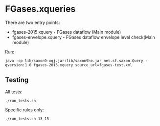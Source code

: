 FGases.xqueries
===============

There are two entry points:

 * fgases-2015.xquery - FGases dataflow (Main module)
 * fgases-envelope.xquery - FGases dataflow envelope level check(Main module)

Run:

    java -cp lib/saxon9-xqj.jar:lib/saxon9he.jar net.sf.saxon.Query -qversion:1.0 fgases-2015.xquery source_url=fgases-test.xml

Testing
-------

All tests:

    ./run_tests.sh

Specific rules only:

    ./run_tests.sh 13 15

